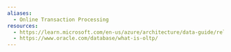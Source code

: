 ```yaml
---
aliases:
  - Online Transaction Processing
resources:
  - https://learn.microsoft.com/en-us/azure/architecture/data-guide/relational-data/online-transaction-processing
  - https://www.oracle.com/database/what-is-oltp/
---
```

